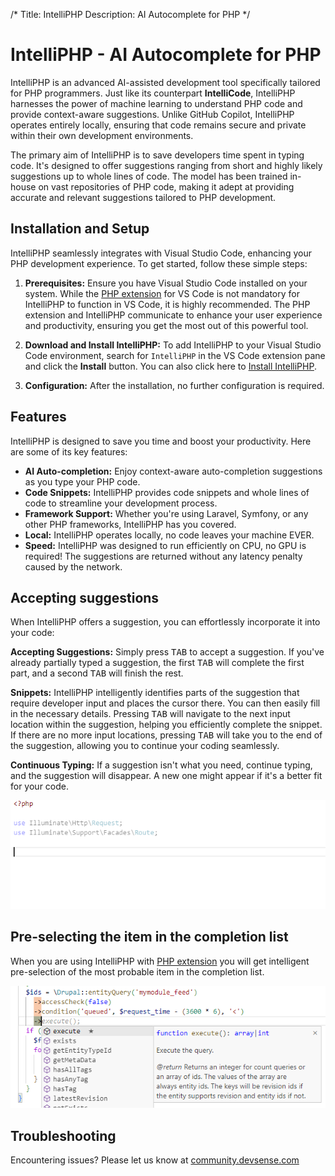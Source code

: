 /*
Title: IntelliPHP
Description: AI Autocomplete for PHP
*/

# IntelliPHP - AI Autocomplete for PHP

IntelliPHP is an advanced AI-assisted development tool specifically tailored for PHP programmers. Just like its counterpart **IntelliCode**, IntelliPHP harnesses the power of machine learning to understand PHP code and provide context-aware suggestions. Unlike GitHub Copilot, IntelliPHP operates entirely locally, ensuring that code remains secure and private within their own development environments.

The primary aim of IntelliPHP is to save developers time spent in typing code. It's designed to offer suggestions ranging from short and highly likely suggestions up to whole lines of code. The model has been trained in-house on vast repositories of PHP code, making it adept at providing accurate and relevant suggestions tailored to PHP development.

## Installation and Setup

IntelliPHP seamlessly integrates with Visual Studio Code, enhancing your PHP development experience. To get started, follow these simple steps:

1. **Prerequisites:** Ensure you have Visual Studio Code installed on your system. While the [PHP extension](https://marketplace.visualstudio.com/items?itemName=DEVSENSE.phptools-vscode) for VS Code is not mandatory for IntelliPHP to function in VS Code, it is highly recommended. The PHP extension and IntelliPHP communicate to enhance your user experience and productivity, ensuring you get the most out of this powerful tool.

2. **Download and Install IntelliPHP:** To add IntelliPHP to your Visual Studio Code environment, search for `IntelliPHP` in the VS Code extension pane and click the **Install** button. You can also click here to [Install IntelliPHP](vscode:extension/DEVSENSE.intelli-php-vscode).

3. **Configuration:** After the installation, no further configuration is required.

## Features

IntelliPHP is designed to save you time and boost your productivity. Here are some of its key features:

- **AI Auto-completion:** Enjoy context-aware auto-completion suggestions as you type your PHP code.
- **Code Snippets:** IntelliPHP provides code snippets and whole lines of code to streamline your development process.
- **Framework Support:** Whether you're using Laravel, Symfony, or any other PHP frameworks, IntelliPHP has you covered.
- **Local:** IntelliPHP operates locally, no code leaves your machine EVER.
- **Speed:** IntelliPHP was designed to run efficiently on CPU, no GPU is required! The suggestions are returned without any latency penalty caused by the network.

## Accepting suggestions

When IntelliPHP offers a suggestion, you can effortlessly incorporate it into your code:

**Accepting Suggestions:** Simply press <kbd>TAB</kbd> to accept a suggestion. If you've already partially typed a suggestion, the first <kbd>TAB</kbd> will complete the first part, and a second <kbd>TAB</kbd> will finish the rest.

**Snippets:** IntelliPHP intelligently identifies parts of the suggestion that require developer input and places the cursor there. You can then easily fill in the necessary details. Pressing <kbd>TAB</kbd> will navigate to the next input location within the suggestion, helping you efficiently complete the snippet. If there are no more input locations, pressing <kbd>TAB</kbd> will take you to the end of the suggestion, allowing you to continue your coding seamlessly.

**Continuous Typing:** If a suggestion isn't what you need, continue typing, and the suggestion will disappear. A new one might appear if it's a better fit for your code.

![IntelliPHP helping with Laravel snippet](../imgs/intelliphp-vscode.gif)


## Pre-selecting the item in the completion list

When you are using IntelliPHP with [PHP extension](https://marketplace.visualstudio.com/items?itemName=DEVSENSE.phptools-vscode) you will get intelligent pre-selection of the most probable item in the completion list.


![Intelligent pre-selection in the vscode completion list](../imgs/completionlist-star.png)


## Troubleshooting

Encountering issues? Please let us know at [community.devsense.com](https://community.devsense.com)
